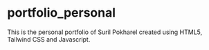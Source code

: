 ﻿# portfolio_personal

This is the personal portfolio of Suril Pokharel created using HTML5, Tailwind CSS and Javascript.
